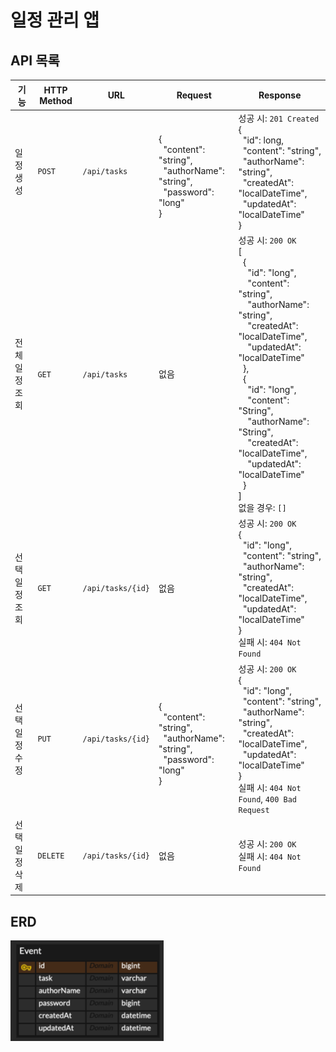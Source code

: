 # 일정 관리 앱

## API 목록

| 기능 | HTTP Method | URL               | Request                                                                                                                   | Response                                                                                                                                                                                                                                                                                                                                                                                                                                                                                                                                                                                                                                       |
|------|------------|-------------------|---------------------------------------------------------------------------------------------------------------------------|------------------------------------------------------------------------------------------------------------------------------------------------------------------------------------------------------------------------------------------------------------------------------------------------------------------------------------------------------------------------------------------------------------------------------------------------------------------------------------------------------------------------------------------------------------------------------------------------------------------------------------------------|
| 일정 생성 | `POST` | `/api/tasks`      | <br>{<br>&nbsp;&nbsp;"content": "string", <br>&nbsp;&nbsp;"authorName": "string", <br>&nbsp;&nbsp;"password": "long"<br>} | 성공 시: `201 Created`<br>{<br>&nbsp;&nbsp;"id": long, <br>&nbsp;&nbsp;"content": "string", <br>&nbsp;&nbsp;"authorName": "string", <br>&nbsp;&nbsp;"createdAt": "localDateTime", <br>&nbsp;&nbsp;"updatedAt": "localDateTime"<br>}                                                                                                                                                                                                                                                                                                                                                                                                               |
| 전체 일정 조회 | `GET` | `/api/tasks`      | 없음                                                                                                                        | 성공 시: `200 OK`<br>[<br>&nbsp;&nbsp;{<br>&nbsp;&nbsp;&nbsp;&nbsp;"id": "long", <br>&nbsp;&nbsp;&nbsp;&nbsp;"content": "string", <br>&nbsp;&nbsp;&nbsp;&nbsp;"authorName": "string", <br>&nbsp;&nbsp;&nbsp;&nbsp;"createdAt": "localDateTime", <br>&nbsp;&nbsp;&nbsp;&nbsp;"updatedAt": "localDateTime"<br>&nbsp;&nbsp;},<br>&nbsp;&nbsp;{<br>&nbsp;&nbsp;&nbsp;&nbsp;"id": "long", <br>&nbsp;&nbsp;&nbsp;&nbsp;"content": "String", <br>&nbsp;&nbsp;&nbsp;&nbsp;"authorName": "String", <br>&nbsp;&nbsp;&nbsp;&nbsp;"createdAt": "localDateTime", <br>&nbsp;&nbsp;&nbsp;&nbsp;"updatedAt": "localDateTime"<br>&nbsp;&nbsp;}<br>]<br>없을 경우: `[]` |
| 선택 일정 조회 | `GET` | `/api/tasks/{id}` | 없음                                                                                                                        | 성공 시: `200 OK`<br>{<br>&nbsp;&nbsp;"id": "long", <br>&nbsp;&nbsp;"content": "string", <br>&nbsp;&nbsp;"authorName": "string", <br>&nbsp;&nbsp;"createdAt": "localDateTime", <br>&nbsp;&nbsp;"updatedAt": "localDateTime"<br>}<br>실패 시: `404 Not Found`                                                                                                                                                                                                                                                                                                                                                                                         |
| 선택 일정 수정 | `PUT` | `/api/tasks/{id}` | <br>{<br>&nbsp;&nbsp;"content": "string", <br>&nbsp;&nbsp;"authorName": "string", <br>&nbsp;&nbsp;"password": "long"<br>} | 성공 시: `200 OK`<br>{<br>&nbsp;&nbsp;"id": "long", <br>&nbsp;&nbsp;"content": "string", <br>&nbsp;&nbsp;"authorName": "string", <br>&nbsp;&nbsp;"createdAt": "localDateTime", <br>&nbsp;&nbsp;"updatedAt": "localDateTime"<br>}<br>실패 시: `404 Not Found`, `400 Bad Request`                                                                                                                                                                                                                                                                                                                                                                      |
| 선택 일정 삭제 | `DELETE` | `/api/tasks/{id}` | 없음                                                                                                                        | 성공 시: `200 OK`<br>실패 시: `404 Not Found`                                                                                                                                                                                                                                                                                                                                                                                                                                                                                                                                                                                                        |


## ERD
![img_1.png](img_1.png)